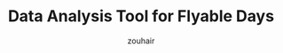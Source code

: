 ---
layout: proj
author: zouhair
image: projects/WxAnalysis.png
title: Data Analysis Tool for Flyable Days
venue: Kitty Hawk, 2016
description: |
  Using <a href="https://pypi.python.org/pypi/beautifulsoup4">Beautiful Soup</a>, I scraped weather data relevant to aeronautical operations (winds, temperatures, clouds, rainfall, etc.) for different locations.<br>
  I computed cumulative histrograms, and linked the different criteria to each other. Then using an interactive display (built on <a href="https://bokeh.pydata.org">Bokeh</a>), I made it possible to adjust criteria to determine the number of flyable days for each location, and visualize the sensitivity to the different parameters.


published: false
---